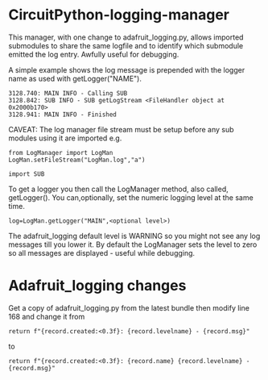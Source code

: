 # CircuitPython-logging-manager

This manager, with one change to adafruit_logging.py, allows imported submodules to share the same logfile and to identify which submodule emitted the log entry. Awfully useful for debugging.

A simple example shows the log message is prepended with the logger name as used with getLogger("NAME").

```
3128.740: MAIN INFO - Calling SUB
3128.842: SUB INFO - SUB getLogStream <FileHandler object at 0x2000b170>
3128.941: MAIN INFO - Finished
```

CAVEAT: The log manager file stream must be setup before any sub modules using it are imported e.g.

```
from LogManager import LogMan
LogMan.setFileStream("LogMan.log","a")

import SUB
```
To get a logger you then call the LogManager method, also called, getLogger(). You can,optionally, set the numeric logging level at the same time.

```
log=LogMan.getLogger("MAIN",<optional level>)
```
The adafruit_logging default level is WARNING so you might not see any log messages till you lower it. By default the LogManager sets the level to zero so all messages are displayed - useful while debugging.
 
# Adafruit_logging changes
Get a copy of adafruit_logging.py from the latest bundle then modify line 168 and change it from
```
return f"{record.created:<0.3f}: {record.levelname} - {record.msg}"
```
to
```
return f"{record.created:<0.3f}: {record.name} {record.levelname} - {record.msg}"
```
